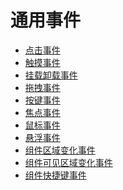 # 通用事件
<!--Del-->
- [点击事件](cj-universal-event-click.md)
- [触摸事件](cj-universal-event-touch.md)
- [挂载卸载事件](cj-universal-event-appear.md)
- [拖拽事件](cj-universal-event-drag.md)
- [按键事件](cj-universal-event-key.md)
- [焦点事件](cj-universal-event-focus.md)
- [鼠标事件](cj-universal-event-mouse.md)
- [悬浮事件](cj-universal-event-hover.md)
- [组件区域变化事件](cj-universal-event-areachange.md)
- [组件可见区域变化事件](cj-universal-event-visibleareachange.md)
- [组件快捷键事件](cj-universal-event-keyboardshortcut.md)
<!--DelEnd-->